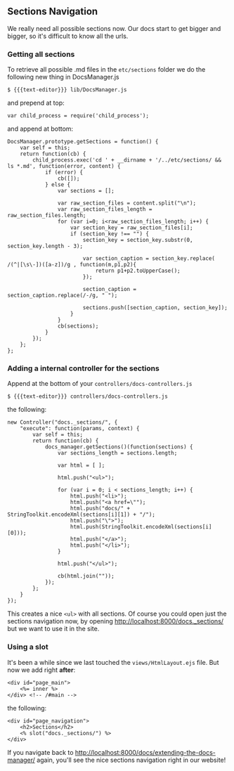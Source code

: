 ## Sections Navigation

We really need all possible sections now. Our docs start to get bigger and
bigger, so it's difficult to know all the urls.

### Getting all sections

To retrieve all possible .md files in the `etc/sections` folder we do the
following new thing in DocsManager.js

    $ {{{text-editor}}} lib/DocsManager.js
    
and prepend at top:

    var child_process = require('child_process');

and append at bottom:

    DocsManager.prototype.getSections = function() {
        var self = this;
        return function(cb) {
            child_process.exec('cd ' + __dirname + '/../etc/sections/ && ls *.md', function(error, content) {
                if (error) {
                    cb([]);
                } else {
                    var sections = [];
                    
                    var raw_section_files = content.split("\n");
                    var raw_section_files_length = raw_section_files.length;
                    for (var i=0; i<raw_section_files_length; i++) {
                        var section_key = raw_section_files[i];
                        if (section_key !== "") {
                            section_key = section_key.substr(0, section_key.length - 3);
                            
                            var section_caption = section_key.replace( /(^|[\s\-])([a-z])/g , function(m,p1,p2){
                                return p1+p2.toUpperCase();
                            });
                            
                            section_caption = section_caption.replace(/-/g, " ");
                            
                            sections.push([section_caption, section_key]);
                        }
                    }
                    cb(sections);
                }
            });
        };
    };

### Adding a internal controller for the sections

Append at the bottom of your `controllers/docs-controllers.js`

    $ {{{text-editor}}} controllers/docs-controllers.js

the following:

    new Controller("docs._sections/", {
        "execute": function(params, context) {
            var self = this;
            return function(cb) {
                docs_manager.getSections()(function(sections) {
                    var sections_length = sections.length;
                    
                    var html = [ ];
                    
                    html.push("<ul>");
                    
                    for (var i = 0; i < sections_length; i++) {
                        html.push("<li>");
                        html.push("<a href=\"");
                        html.push("docs/" + StringToolkit.encodeXml(sections[i][1]) + "/");
                        html.push("\">");
                        html.push(StringToolkit.encodeXml(sections[i][0]));
                        html.push("</a>");
                        html.push("</li>");
                    }
                    
                    html.push("</ul>");
                    
                    cb(html.join(""));
                });
            };
        }
    });

This creates a nice `<ul>` with all sections. Of course you could open just the
sections navigation now, by opening <http://localhost:8000/docs._sections/>
but we want to use it in the site.

### Using a slot

It's been a while since we last touched the `views/HtmlLayout.ejs` file. But
now we add right **after**:

    <div id="page_main">
        <%= inner %>
    </div> <!-- /#main -->
            
the following:

    <div id="page_navigation">
        <h2>Sections</h2>
        <% slot("docs._sections/") %>
    </div>
    
If you navigate back to <http://localhost:8000/docs/extending-the-docs-manager/>
again, you'll see the nice sections navigation right in our website!
